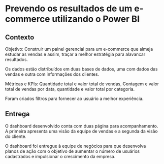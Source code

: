 # Prevendo os resultados de um e-commerce utilizando o Power BI

## Contexto

Objetivo: Construir um painel gerencial para um e-commerce que almeja estudar as vendas e assim, traçar a melhor estratégia para alavancar resultados.

Os dados estão distribuídos em duas bases de dados, uma com dados das vendas e outra com informações dos clientes.

Métricas e KPIs: Quantidade total e valor total de vendas, Contagem e valor total de vendas por data, quantidade e valor total por categoria.

Foram criados filtros para fornecer ao usuário a melhor experiência.


## Entrega

O dashboard desenvolvido conta com duas página para acompanhamento. A primeira apresenta uma visão da equipe de vendas e a segunda da visão do cliente.

O dashboard foi entregue à equipe de negócios para que desenvolva planos de ação com o objetivo de aumentar o número de usuários cadastrados e impulsionar o crescimento da empresa.